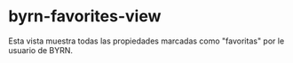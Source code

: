 # byrn-favorites-view

Esta vista muestra todas las propiedades marcadas como "favoritas" por le usuario de BYRN.

